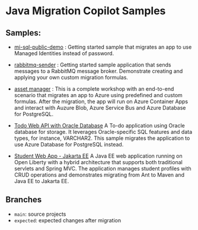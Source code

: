 # Java Migration Copilot Samples

## Samples:

- [mi-sql-public-demo](https://github.com/Azure-Samples/java-migration-copilot-samples/tree/main/mi-sql-public-demo) : Getting started sample that migrates an app to use Managed Identities instead of password.

- [rabbitmq-sender](https://github.com/Azure-Samples/java-migration-copilot-samples/tree/main/rabbitmq-sender) : Getting started sample application that sends messages to a RabbitMQ message broker. Demonstrate creating and applying your own custom migration formulas.

- [asset manager](https://github.com/Azure-Samples/java-migration-copilot-samples/tree/main/asset-manager) : This is a complete workshop with an end-to-end scenario that migrates an app to Azure using predefined and custom formulas. After the migration, the app will run on Azure Container Apps and interact with Auzure Blob, Azure Service Bus and Azure Database for PostgreSQL.

- [Todo Web API with Oracle Database](https://github.com/Azure-Samples/java-migration-copilot-samples/tree/main/todo-web-api-use-oracle-db) A To-do application using Oracle database for storage. It leverages Oracle-specific SQL features and data types, for instance, VARCHAR2. This sample migrates the application to use Azure Database for PostgreSQL instead.

- [Student Web App - Jakarta EE](https://github.com/Azure-Samples/java-migration-copilot-samples/tree/main/jakarta-ee/student-web-app-ant-springframework) A Java EE web application running on Open Liberty with a hybrid architecture that supports both traditional servlets and Spring MVC. The application manages student profiles with CRUD operations and demonstrates migrating from Ant to Maven and Java EE to Jakarta EE. 
  
## Branches

* `main`: source projects
* `expected`: expected changes after migration
